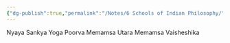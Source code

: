 ```yaml
---
{"dg-publish":true,"permalink":"/Notes/6 Schools of Indian Philosophy/"}
---
```



Nyaya
Sankya
Yoga
Poorva Memamsa
Utara Memamsa
Vaisheshika
